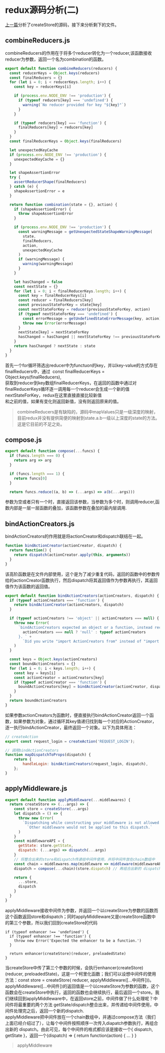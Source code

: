 # redux源码分析(二)

[上一篇](/sourceCode/redux/redux源码分析一)分析了createStore的源码，接下来分析剩下的文件。

<a name="combineReducers.js"></a>
## combineReducers.js

combineReducers的作用在于将多个reducer转化为一个reducer,该函数接收reducer为参数，返回一个名为combination的函数。

```javascript
export default function combineReducers(reducers) {
  const reducerKeys = Object.keys(reducers)
  const finalReducers = {}
  for (let i = 0; i < reducerKeys.length; i++) {
    const key = reducerKeys[i]

    if (process.env.NODE_ENV !== 'production') {
      if (typeof reducers[key] === 'undefined') {
        warning(`No reducer provided for key "${key}"`)
      }
    }

    if (typeof reducers[key] === 'function') {
      finalReducers[key] = reducers[key]
    }
  }
  const finalReducerKeys = Object.keys(finalReducers)

  let unexpectedKeyCache
  if (process.env.NODE_ENV !== 'production') {
    unexpectedKeyCache = {}
  }

  let shapeAssertionError
  try {
    assertReducerShape(finalReducers)
  } catch (e) {
    shapeAssertionError = e
  }

  return function combination(state = {}, action) {
    if (shapeAssertionError) {
      throw shapeAssertionError
    }

    if (process.env.NODE_ENV !== 'production') {
      const warningMessage = getUnexpectedStateShapeWarningMessage(
        state,
        finalReducers,
        action,
        unexpectedKeyCache
      )
      if (warningMessage) {
        warning(warningMessage)
      }
    }

    let hasChanged = false
    const nextState = {}
    for (let i = 0; i < finalReducerKeys.length; i++) {
      const key = finalReducerKeys[i]
      const reducer = finalReducers[key]
      const previousStateForKey = state[key]
      const nextStateForKey = reducer(previousStateForKey, action)
      if (typeof nextStateForKey === 'undefined') {
        const errorMessage = getUndefinedStateErrorMessage(key, action)
        throw new Error(errorMessage)
      }
      nextState[key] = nextStateForKey
      hasChanged = hasChanged || nextStateForKey !== previousStateForKey
    }
    return hasChanged ? nextState : state
  }
}
```

首先一个for循环筛选出reducer中为functuon的key，并以key-value的方式存在finalReducers中，通过  const finalReducerKeys = Object.keys(finalReducers),<br />获取到reducer到key数组finalReducerKeys，在返回的函数中通过对finalReducerKeys循环逐一调用每一个reducer会生成一个新的值nextStateForKey，redux在这里直接直接比较新值<br />和之前的值，如果有变化则返回新值，没有则返回原来的值。

> combineReducers是有缺陷的，源码中mapValues只是一级深度的映射，目前redux并没有提供简便的映射到state.a.b一级以上深度的state的方法。这是它目前的不足之处。


<a name="compose.js"></a>
## compose.js

```javascript
export default function compose(...funcs) {
  if (funcs.length === 0) {
    return arg => arg
  }

  if (funcs.length === 1) {
    return funcs[0]
  }

  return funcs.reduce((a, b) => (...args) => a(b(...args)))
```

参数为空或者只有一个时，直接返回该参数，当参数为多个时，则调用reducer,函数内部是一层一层函数的叠加，该函数参数在叠加的最内层调用.

<a name="bindActionCreators.js"></a>
## bindActionCreators.js

bindActionCreators的作用就是将actionCreator和dispatch联结在一起。

```javascript
function bindActionCreator(actionCreator, dispatch) {
  return function() {
    return dispatch(actionCreator.apply(this, arguments))
  }
}
```

该高阶函数是在文件内部使用，这个是为了减少重复代码，返回的函数中的参数传给的actionCreator函数执行，然后dispatch将其返回值作为参数再执行，其返回值作为该函数的返回值。

```javascript
export default function bindActionCreators(actionCreators, dispatch) {
  if (typeof actionCreators === 'function') {
    return bindActionCreator(actionCreators, dispatch)
  }

  if (typeof actionCreators !== 'object' || actionCreators === null) {
    throw new Error(
      `bindActionCreators expected an object or a function, instead received ${
        actionCreators === null ? 'null' : typeof actionCreators
      }. ` +
        `Did you write "import ActionCreators from" instead of "import * as ActionCreators from"?`
    )
  }

  const keys = Object.keys(actionCreators)
  const boundActionCreators = {}
  for (let i = 0; i < keys.length; i++) {
    const key = keys[i]
    const actionCreator = actionCreators[key]
    if (typeof actionCreator === 'function') {
      boundActionCreators[key] = bindActionCreator(actionCreator, dispatch)
    }
  }
  return boundActionCreators
}
```

如果参数actionCreators为函数时，便直接执行bindActionCreator返回一个函数，如果参数为对象，通过循环其key值递归找到每一个对应的ActionCreator，<br />逐一执行bindActionCreator，最终返回一个对象。以下为具体用法：

```javascript
// createAction
export const request_login = createAction('REQUEST_LOGIN');

// 调用bindActionCreators
function mapDispatchToProps(dispatch) {
    return {
        handleLogin: bindActionCreators(request_login, dispatch),
    };
}
```

<a name="applyMiddleware.js"></a>
## applyMiddleware.js

```javascript
export default function applyMiddleware(...middlewares) {
  return createStore => (...args) => {
    const store = createStore(...args)
    let dispatch = () => {
      throw new Error(
        `Dispatching while constructing your middleware is not allowed. ` +
          `Other middleware would not be applied to this dispatch.`
      )
    }
    const middlewareAPI = {
      getState: store.getState,
      dispatch: (...args) => dispatch(...args)
    }
    // 将整合出来的store和dispatch传递给中间件使用，并将中间件放在chain数组中
    const chain = middlewares.map(middleware => middleware(middlewareAPI))
    dispatch = compose(...chain)(store.dispatch) // 再组合出新的 dispatch

    return {
      ...store,
      dispatch
    }
  }
}
```

applyMiddleware接收中间件为参数，并返回一个以createStore为参数的函数而这个函数返回store和dispatch；同时applyMiddleware又是createStore函数中的第三个参数，所以我们回到createStore的代码

```
if (typeof enhancer !== 'undefined') {
  if (typeof enhancer !== 'function') {
    throw new Error('Expected the enhancer to be a function.')
  }

  return enhancer(createStore)(reducer, preloadedState)
}
```

当createStore中传了第三个参数的时候，会执行enhancer(createStore)(reducer, preloadedState)，这是一个柯里化函数；我们可以设想中间件的使用方法：const store = createStore( reducer, applyMiddleware([...中间件]))。applyMiddleware([...中间件])的返回值是一个以createStore为参数的函数，这个函数会在createStore中执行，返回的函数也会继续执行，最后返回一个store。我们继续回到applyMiddleware中，在返回store之前，中间件做了什么处理呢？中间件将最重要的两个方法 getState/dispatch整合出来，并传递给中间件使用，中间件处理完之后，返回一个新的dispatch.<br />applyMiddleware把中间件放在一个chain数组中，并通过compose方法（我们上面已经介绍过了），让每个中间件按照顺序一次传入diapatch参数执行，再组合出新的 dispatch。由此可见，每个中间件的格式都应该是接收一个{ dispatch, getState }，返回一个(dispatch) => { return function(action) { ... } }

> applyMiddleware

